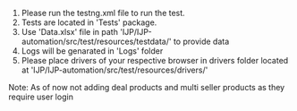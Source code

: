 
1. Please run the testng.xml file to run the test.
2. Tests are located in 'Tests' package.
3. Use 'Data.xlsx' file in path 'IJP/IJP-automation/src/test/resources/testdata/' to provide data
4. Logs will be genarated in 'Logs' folder
5. Please place drivers of your respective browser in drivers folder located at 'IJP/IJP-automation/src/test/resources/drivers/'


Note: As of now not adding deal products and multi seller products as they require user login
